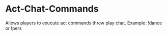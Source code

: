 # Act-Chat-Commands
Allows players to exucute act commands threw play chat. Example: !dance or !pers
